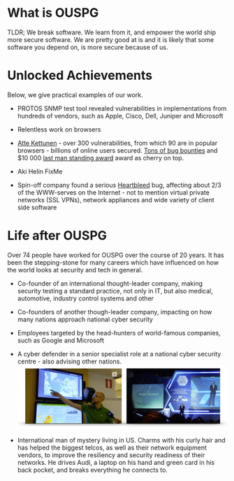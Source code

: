 # What is OUSPG

TLDR; We break software. We learn from it, and empower
the world ship more secure software. We are pretty good at is and it is
likely that some software you depend on, is more secure because of us.

# Unlocked Achievements

Below, we give practical examples of our work.

 * PROTOS SNMP test tool revealed vulnerabilities in implementations from
   hundreds of vendors, such as Apple, Cisco, Dell, Juniper and Microsoft

 * Relentless work on browsers
  * [Atte Kettunen](https://youtu.be/ynqYaIRDl1k) - over 300
   vulnerabilities, from which 90 are in popular browsers - billions of online users secured. [Tons of bug bounties](https://www.chromium.org/Home/chromium-security/hall-of-fame) and
   $10 000 [last man standing award](https://bugs.chromium.org/p/chromium/issues/detail?id=157048) award as cherry on top.
  * Aki Helin FixMe

 * Spin-off company found a serious [Heartbleed](http://heartbleed.com) bug,
   affecting about 2/3 of the WWW-serves on the Internet -  not to mention
   virtual private networks (SSL VPNs), network appliances and wide variety of
   client side software

# Life after OUSPG

Over 74 people have worked for OUSPG over the course of 20 years.
It has been the stepping-stone for many careers which have influenced on how the
 world looks at security and tech in general.

 * Co-founder of an international thought-leader company, making security testing
   a standard practice, not only in IT, but also medical, automotive, industry
   control systems and other

 * Co-founders of another though-leader company, impacting on how many nations
  approach national cyber security

 * Employees targeted by the head-hunters of world-famous companies, such as
   Google and Microsoft

 * A cyber defender in a senior specialist role at a national cyber security
  centre - also advising other nations.
![National cyber defender in action - protecting his own country and helping others](defender.png)

 * International man of mystery living in US. Charms with his curly hair and has helped the biggest telcos, as well as their network equipment vendors, to improve the resiliency and security readiness of their networks. He drives Audi, a laptop on his hand and green card in his back pocket, and breaks everything he connects to.
